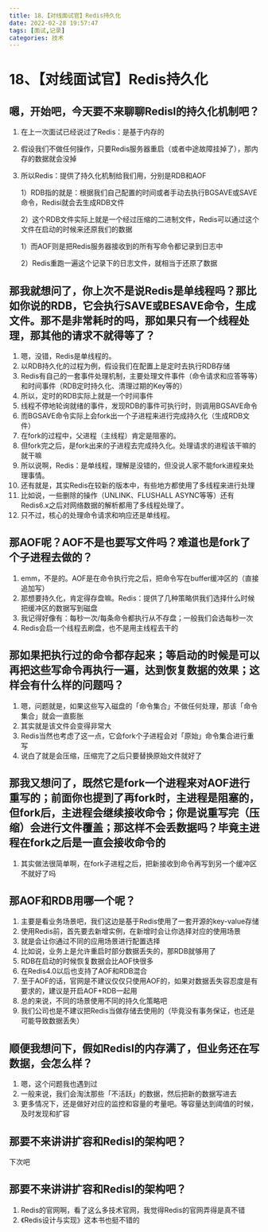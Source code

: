 ```yaml
---
title: 18、【对线面试官】Redis持久化
date: 2022-02-28 19:57:47
tags: [面试,记录]
categories: 技术
---
```

# 18、【对线面试官】Redis持久化

## 嗯，开始吧，今天要不来聊聊Redisl的持久化机制吧？

1. 在上一次面试已经说过了Redis：是基于内存的

2. 假设我们不做任何操作，只要Redis服务器重启（或者中途故障挂掉了），那内存的数据就会没掉

3. 所以Redis：提供了持久化机制给我们用，分别是RDB和AOF

   1）RDB指的就是：根据我们自己配置的时间或者手动去执行BGSAVE或SAVE命令，Redisi就会去生成RDB文件

   2）这个RDB文件实际上就是一个经过压缩的二进制文件，Redis可以通过这个文件在启动的时候来还原我们的数据

   1）而AOF则是把Redis服务器接收到的所有写命令都记录到日志中

   2）Redis重跑一遍这个记录下的日志文件，就相当于还原了数据

## 那我就想问了，你上次不是说Redis是单线程吗？那比如你说的RDB，它会执行SAVE或BESAVE命令，生成文件。那不是非常耗时的吗，那如果只有一个线程处理，那其他的请求不就得等了？

1. 嗯，没错，Redis是单线程的。
2. 以RDB持久化的过程为例，假设我们在配置上是定时去执行RDB存储
3. Redis有自己的一套事件处理机制，主要处理文件事件（命令请求和应答等等）和时间事件（RDB定时持久化、清理过期的Key等的）
4. 所以，定时的RDB实际上就是一个时间事件
5. 线程不停地轮询就绪的事件，发现RDB的事件可执行时，则调用BGSAVE命令
6. 而BGSAVE命令实际上会fork出一个子进程来进行完成持久化（生成RDB文件）
7. 在fork的过程中，父进程（主线程）肯定是阻塞的。
8. 但fork完之后，是fork出来的子进程去完成持久化。处理请求的进程该干嘛的就干嘛
9. 所以说啊，Redis：是单线程，理解是没错的，但没说人家不能fork进程来处理事情。
10. 还有就是，其实Redis在较新的版本中，有些地方都使用了多线程来进行处理
11. 比如说，一些删除的操作（UNLINK、FLUSHALL ASYNC等等）还有Redis6.x之后对网络数据的解析都用了多线程处理了。
12. 只不过，核心的处理命令请求和响应还是单线程。

## 那AOF呢？AOF不是也要写文件吗？难道也是fork了个子进程去做的？

1. emm，不是的。AOF是在命令执行完之后，把命令写在buffer缓冲区的（直接追加写）
2. 那想要持久化，肯定得存盘嘛。Redis：提供了几种策略供我们选择什么时候把缓冲区的数据写到磁盘
3. 我记得好像有：每秒一次/每条命令都执行从不存盘；一般我们会选每秒一次
4. Redis会启一个线程去刷盘，也不是用主线程去干的

## 那如果把执行过的命令都存起来；等启动的时候是可以再把这些写命令再执行一遍，达到恢复数据的效果；这样会有什么样的问题吗？

1. 嗯，问题就是，如果这些写入磁盘的「命令集合」不做任何处理，那该「命令集合」就会一直膨胀
2. 其实就是该文件会变得非常大
3. Redis当然也考虑了这一点，它会fork个子进程会对「原始」命令集合进行重写
4. 说白了就是会压缩，压缩完了之后只要替换原始文件就好了

## 那我又想问了，既然它是fork一个进程来对AOF进行重写的；前面你也提到了再fork时，主进程是阻塞的，但fork后，主进程会继续接收命令；你是说重写完（压缩）会进行文件覆盖；那这样不会丢数据吗？毕竟主进程在fork之后是一直会接收命令的

1. 其实做法很简单啊，在fork子进程之后，把新接收到命令再写到另一个缓冲区不就好了吗

## 那AOF和RDB用哪一个呢？

1. 主要是看业务场景吧，我们这边是基于Redis使用了一套开源的key-value存储
2. 使用Redis前，首先要去新增实例，在新增时会让你选择对应的使用场景
3. 就是会让你通过不同的应用场景进行配置选择
4. 比如说，业务上是允许重启时部分数据丢失的，那RDB就够用了
5. RDB在启动的时候恢复数据会比AOF快很多
6. 在Redis4.0以后也支持了AOF和RDB混合
7. 至于AOF的话，官网是不建议仅仅只使用AOF的，如果对数据丢失容忍度是有要求的，建议是开启AOF+RDB一起用
8. 总的来说，不同的场景使用不同的持久化策略吧
9. 我们公司也是不建议把Redis当做存储去使用的（毕竟没有事务保证，也还是可能导致数据丢失）

## 顺便我想问下，假如Redisl的内存满了，但业务还在写数据，会怎么样？

1. 嗯，这个问题我也遇到过
2. 一般来说，我们会淘汰那些「不活跃」的数据，然后把新的数据写进去
3. 更多情况下，还是做好对应的监控和容量的考量吧。等容量达到阈值的时候，及时发现和扩容

## 那要不来讲讲扩容和Redisl的架构吧？

下次吧

## 那要不来讲讲扩容和Redisl的架构吧？

1. Redis的官网啊，看了这么多技术官网，我觉得Redis的官网弄得是真不错
2. 《Redis设计与实现》这本书也挺不错的
